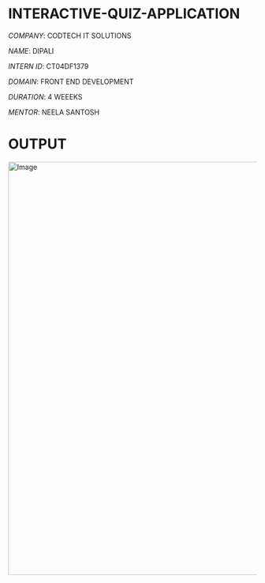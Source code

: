 # INTERACTIVE-QUIZ-APPLICATION

*COMPANY*: CODTECH IT SOLUTIONS 

*NAME*: DIPALI

*INTERN ID*: CT04DF1379

*DOMAIN*: FRONT END DEVELOPMENT

*DURATION*: 4 WEEEKS

*MENTOR*: NEELA SANTOSH

# OUTPUT

<img width="1029" height="837" alt="Image" src="https://github.com/user-attachments/assets/43772f01-62f9-45b3-9c94-13ea41c9ec3c" />
